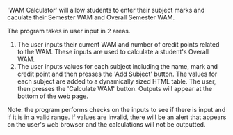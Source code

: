 'WAM Calculator' will allow students to enter their subject marks and caculate their Semester WAM and Overall Semester WAM. 

The program takes in user input in 2 areas. 
1. The user inputs their current WAM and number of credit points related to the WAM. These inputs are used to calculate a student's Overall WAM.
2. The user inputs values for each subject including the name, mark and credit point and then presses the 'Add Subject' button. The values for each subject are added to a dynamically sized HTML table. The user, then presses the 'Calculate WAM' button. Outputs will appear at the bottom of the web page. 

Note: the program performs checks on the inputs to see if there is input and if it is in a valid range. If values are invalid, there will be an alert that appears on the user's web browser and the calculations will not be outputted.  
